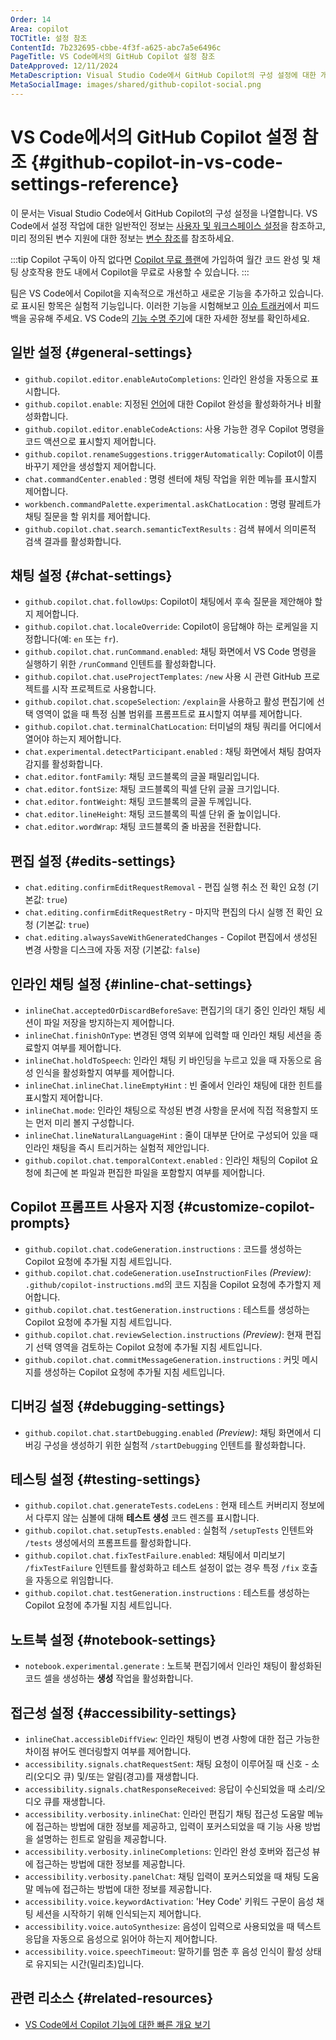```yaml
---
Order: 14
Area: copilot
TOCTitle: 설정 참조
ContentId: 7b232695-cbbe-4f3f-a625-abc7a5e6496c
PageTitle: VS Code에서의 GitHub Copilot 설정 참조
DateApproved: 12/11/2024
MetaDescription: Visual Studio Code에서 GitHub Copilot의 구성 설정에 대한 개요입니다.
MetaSocialImage: images/shared/github-copilot-social.png
---
```


# VS Code에서의 GitHub Copilot 설정 참조 {#github-copilot-in-vs-code-settings-reference}

이 문서는 Visual Studio Code에서 GitHub Copilot의 구성 설정을 나열합니다. VS Code에서 설정 작업에 대한 일반적인 정보는 [사용자 및 워크스페이스 설정](/docs/getstarted/settings.md)을 참조하고, 미리 정의된 변수 지원에 대한 정보는 [변수 참조](/docs/editor/variables-reference.md)를 참조하세요.

:::tip
Copilot 구독이 아직 없다면 [Copilot 무료 플랜](https://github.com/github-copilot/signup)에 가입하여 월간 코드 완성 및 채팅 상호작용 한도 내에서 Copilot을 무료로 사용할 수 있습니다.
:::

팀은 VS Code에서 Copilot을 지속적으로 개선하고 새로운 기능을 추가하고 있습니다. <i class="codicon codicon-beaker"></i>로 표시된 항목은 실험적 기능입니다. 이러한 기능을 시험해보고 [이슈 트래커](https://github.com/microsoft/vscode-copilot-release/issues)에서 피드백을 공유해 주세요. VS Code의 [기능 수명 주기](/docs/getstarted/settings.md#feature-lifecycle)에 대한 자세한 정보를 확인하세요.

## 일반 설정 {#general-settings}

- `github.copilot.editor.enableAutoCompletions`: 인라인 완성을 자동으로 표시합니다.
- `github.copilot.enable`: 지정된 [언어](/docs/languages/identifiers.md)에 대한 Copilot 완성을 활성화하거나 비활성화합니다.
- `github.copilot.editor.enableCodeActions`: 사용 가능한 경우 Copilot 명령을 코드 액션으로 표시할지 제어합니다.
- `github.copilot.renameSuggestions.triggerAutomatically`: Copilot이 이름 바꾸기 제안을 생성할지 제어합니다.
- `chat.commandCenter.enabled` <i class="codicon codicon-beaker"></i>: 명령 센터에 채팅 작업을 위한 메뉴를 표시할지 제어합니다.
- `workbench.commandPalette.experimental.askChatLocation` <i class="codicon codicon-beaker"></i>: 명령 팔레트가 채팅 질문을 할 위치를 제어합니다.
- `github.copilot.chat.search.semanticTextResults` <i class="codicon codicon-beaker"></i>: 검색 뷰에서 의미론적 검색 결과를 활성화합니다.

## 채팅 설정 {#chat-settings}

- `github.copilot.chat.followUps`: Copilot이 채팅에서 후속 질문을 제안해야 할지 제어합니다.
- `github.copilot.chat.localeOverride`: Copilot이 응답해야 하는 로케일을 지정합니다(예: `en` 또는 `fr`).
- `github.copilot.chat.runCommand.enabled`: 채팅 화면에서 VS Code 명령을 실행하기 위한 `/runCommand` 인텐트를 활성화합니다.
- `github.copilot.chat.useProjectTemplates`: `/new` 사용 시 관련 GitHub 프로젝트를 시작 프로젝트로 사용합니다.
- `github.copilot.chat.scopeSelection`: `/explain`을 사용하고 활성 편집기에 선택 영역이 없을 때 특정 심볼 범위를 프롬프트로 표시할지 여부를 제어합니다.
- `github.copilot.chat.terminalChatLocation`: 터미널의 채팅 쿼리를 어디에서 열어야 하는지 제어합니다.
- `chat.experimental.detectParticipant.enabled` <i class="codicon codicon-beaker"></i>: 채팅 화면에서 채팅 참여자 감지를 활성화합니다.
- `chat.editor.fontFamily`: 채팅 코드블록의 글꼴 패밀리입니다.
- `chat.editor.fontSize`: 채팅 코드블록의 픽셀 단위 글꼴 크기입니다.
- `chat.editor.fontWeight`: 채팅 코드블록의 글꼴 두께입니다.
- `chat.editor.lineHeight`: 채팅 코드블록의 픽셀 단위 줄 높이입니다.
- `chat.editor.wordWrap`: 채팅 코드블록의 줄 바꿈을 전환합니다.

## 편집 설정 {#edits-settings}

- `chat.editing.confirmEditRequestRemoval` - 편집 실행 취소 전 확인 요청 (기본값: `true`)
- `chat.editing.confirmEditRequestRetry` - 마지막 편집의 다시 실행 전 확인 요청 (기본값: `true`)
- `chat.editing.alwaysSaveWithGeneratedChanges` - Copilot 편집에서 생성된 변경 사항을 디스크에 자동 저장 (기본값: `false`)

## 인라인 채팅 설정 {#inline-chat-settings}

- `inlineChat.acceptedOrDiscardBeforeSave`: 편집기의 대기 중인 인라인 채팅 세션이 파일 저장을 방지하는지 제어합니다.
- `inlineChat.finishOnType`: 변경된 영역 외부에 입력할 때 인라인 채팅 세션을 종료할지 여부를 제어합니다.
- `inlineChat.holdToSpeech`: 인라인 채팅 키 바인딩을 누르고 있을 때 자동으로 음성 인식을 활성화할지 여부를 제어합니다.
- `inlineChat.inlineChat.lineEmptyHint` <i class="codicon codicon-beaker"></i>: 빈 줄에서 인라인 채팅에 대한 힌트를 표시할지 제어합니다.
- `inlineChat.mode`: 인라인 채팅으로 작성된 변경 사항을 문서에 직접 적용할지 또는 먼저 미리 볼지 구성합니다.
- `inlineChat.lineNaturalLanguageHint` <i class="codicon codicon-beaker"></i>: 줄이 대부분 단어로 구성되어 있을 때 인라인 채팅을 즉시 트리거하는 실험적 제안입니다.
- `github.copilot.chat.temporalContext.enabled` <i class="codicon codicon-beaker"></i>: 인라인 채팅의 Copilot 요청에 최근에 본 파일과 편집한 파일을 포함할지 여부를 제어합니다.

## Copilot 프롬프트 사용자 지정 {#customize-copilot-prompts}

- `github.copilot.chat.codeGeneration.instructions` <i class="codicon codicon-beaker"></i>: 코드를 생성하는 Copilot 요청에 추가될 지침 세트입니다.
- `github.copilot.chat.codeGeneration.useInstructionFiles` _(Preview)_: `.github/copilot-instructions.md`의 코드 지침을 Copilot 요청에 추가할지 제어합니다.
- `github.copilot.chat.testGeneration.instructions` <i class="codicon codicon-beaker"></i>: 테스트를 생성하는 Copilot 요청에 추가될 지침 세트입니다.
- `github.copilot.chat.reviewSelection.instructions` _(Preview)_: 현재 편집기 선택 영역을 검토하는 Copilot 요청에 추가될 지침 세트입니다.
- `github.copilot.chat.commitMessageGeneration.instructions` <i class="codicon codicon-beaker"></i>: 커밋 메시지를 생성하는 Copilot 요청에 추가될 지침 세트입니다.

## 디버깅 설정 {#debugging-settings}

- `github.copilot.chat.startDebugging.enabled` _(Preview)_: 채팅 화면에서 디버깅 구성을 생성하기 위한 실험적 `/startDebugging` 인텐트를 활성화합니다.

## 테스팅 설정 {#testing-settings}

- `github.copilot.chat.generateTests.codeLens` <i class="codicon codicon-beaker"></i>: 현재 테스트 커버리지 정보에서 다루지 않는 심볼에 대해 **테스트 생성** 코드 렌즈를 표시합니다.
- `github.copilot.chat.setupTests.enabled` <i class="codicon codicon-beaker"></i>: 실험적 `/setupTests` 인텐트와 `/tests` 생성에서의 프롬프트를 활성화합니다.
- `github.copilot.chat.fixTestFailure.enabled`: 채팅에서 미리보기 `/fixTestFailure` 인텐트를 활성화하고 테스트 설정이 없는 경우 특정 `/fix` 호출을 자동으로 위임합니다.
- `github.copilot.chat.testGeneration.instructions` <i class="codicon codicon-beaker"></i>: 테스트를 생성하는 Copilot 요청에 추가될 지침 세트입니다.

## 노트북 설정 {#notebook-settings}

- `notebook.experimental.generate` <i class="codicon codicon-beaker"></i>: 노트북 편집기에서 인라인 채팅이 활성화된 코드 셀을 생성하는 **생성** 작업을 활성화합니다.

## 접근성 설정 {#accessibility-settings}

- `inlineChat.accessibleDiffView`: 인라인 채팅이 변경 사항에 대한 접근 가능한 차이점 뷰어도 렌더링할지 여부를 제어합니다.
- `accessibility.signals.chatRequestSent`: 채팅 요청이 이루어질 때 신호 - 소리(오디오 큐) 및/또는 알림(경고)를 재생합니다.
- `accessibility.signals.chatResponseReceived`: 응답이 수신되었을 때 소리/오디오 큐를 재생합니다.
- `accessibility.verbosity.inlineChat`: 인라인 편집기 채팅 접근성 도움말 메뉴에 접근하는 방법에 대한 정보를 제공하고, 입력이 포커스되었을 때 기능 사용 방법을 설명하는 힌트로 알림을 제공합니다.
- `accessibility.verbosity.inlineCompletions`: 인라인 완성 호버와 접근성 뷰에 접근하는 방법에 대한 정보를 제공합니다.
- `accessibility.verbosity.panelChat`: 채팅 입력이 포커스되었을 때 채팅 도움말 메뉴에 접근하는 방법에 대한 정보를 제공합니다.
- `accessibility.voice.keywordActivation`: 'Hey Code' 키워드 구문이 음성 채팅 세션을 시작하기 위해 인식되는지 제어합니다.
- `accessibility.voice.autoSynthesize`: 음성이 입력으로 사용되었을 때 텍스트 응답을 자동으로 음성으로 읽어야 하는지 제어합니다.
- `accessibility.voice.speechTimeout`: 말하기를 멈춘 후 음성 인식이 활성 상태로 유지되는 시간(밀리초)입니다.

## 관련 리소스 {#related-resources}

- [VS Code에서 Copilot 기능에 대한 빠른 개요 보기](/docs/copilot/copilot-vscode-features.md)

